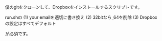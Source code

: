 僕のgitをクローンして、Dropboxをインストールするスクリプトです。

run.shの
(1) your emailを適切に書き換え
(2) 32bitなら_64を削除
(3) Dropboxの設定はすべてデフォルト

が必須です。
